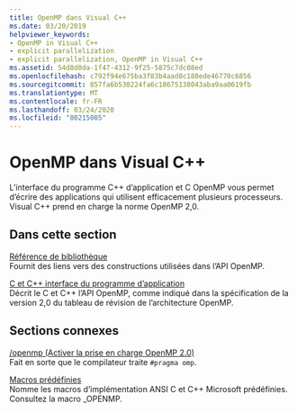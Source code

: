 ```yaml
---
title: OpenMP dans Visual C++
ms.date: 03/20/2019
helpviewer_keywords:
- OpenMP in Visual C++
- explicit parallelization
- explicit parallelization, OpenMP in Visual C++
ms.assetid: 54d8d0da-1f47-4312-9f25-5875c7dc08ed
ms.openlocfilehash: c792f94e675ba3f83b4aad8c180ede46770c6856
ms.sourcegitcommit: 857fa6b530224fa6c18675138043aba9aa0619fb
ms.translationtype: MT
ms.contentlocale: fr-FR
ms.lasthandoff: 03/24/2020
ms.locfileid: "80215005"
---
```

# <a name="openmp-in-visual-c"></a>OpenMP dans Visual C++

L’interface du programme C++ d’application et C OpenMP vous permet d’écrire des applications qui utilisent efficacement plusieurs processeurs. Visual C++ prend en charge la norme OpenMP 2,0.

## <a name="in-this-section"></a>Dans cette section

[Référence de bibliothèque](../../parallel/openmp/reference/openmp-library-reference.md)<br/>
Fournit des liens vers des constructions utilisées dans l’API OpenMP.

[C et C++ interface du programme d’application](../../parallel/openmp/openmp-c-and-cpp-application-program-interface.md)<br/>
Décrit le C et C++ l’API OpenMP, comme indiqué dans la spécification de la version 2,0 du tableau de révision de l’architecture OpenMP.

## <a name="related-sections"></a>Sections connexes

[/openmp (Activer la prise en charge OpenMP 2.0)](../../build/reference/openmp-enable-openmp-2-0-support.md)<br/>
Fait en sorte que le compilateur traite `#pragma omp`.

[Macros prédéfinies](../../preprocessor/predefined-macros.md)<br/>
Nomme les macros d’implémentation ANSI C et C++ Microsoft prédéfinies. Consultez la macro _OPENMP.

